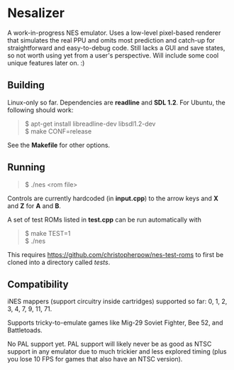 # Nesalizer #

A work-in-progress NES emulator. Uses a low-level pixel-based renderer that simulates the real PPU
and omits most prediction and catch-up for straightforward and easy-to-debug code. Still lacks a
GUI and save states, so not worth using yet from a user's perspective. Will include some cool
unique features later on. :)

## Building ##

Linux-only so far. Dependencies are <b>readline</b> and <b>SDL 1.2</b>. For Ubuntu, the following
should work:

> $ apt-get install libreadline-dev libsdl1.2-dev  
> $ make CONF=release

See the <b>Makefile</b> for other options.

## Running ##

> $ ./nes \<rom file\>

Controls are currently hardcoded (in <b>input.cpp</b>) to the arrow keys and <b>X</b> and <b>Z</b> for
<b>A</b> and <b>B</b>.

A set of test ROMs listed in <b>test.cpp</b> can be run automatically with

> $ make TEST=1  
> $ ./nes

This requires https://github.com/christopherpow/nes-test-roms to first be cloned into a directory
called <i>tests</i>.

## Compatibility ##

iNES mappers (support circuitry inside cartridges) supported so far: 0, 1, 2, 3, 4, 7, 9, 11, 71.

Supports tricky-to-emulate games like Mig-29 Soviet Fighter, Bee 52, and Battletoads.

No PAL support yet. PAL support will likely never be as good as NTSC support in any emulator due to much
trickier and less explored timing (plus you lose 10 FPS for games that also have an NTSC version).
